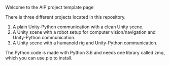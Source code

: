 Welcome to the AIP project template page

There is three different projects located in this repository.

1. A plain Unity-Python communication with a clean Unity scene.
2. A Unity scene with a robot setup for computer vision/navigation and Unity-Python communication.
3. A Unity scene with a humanoid rig and Unity-Python communication.


The Python code is made with Python 3.6 and needs one library called zmq, which you can use pip to install.  
